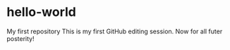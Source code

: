 # hello-world
My first repository
This is my first GitHub editing session.   Now for all futer posterity!
